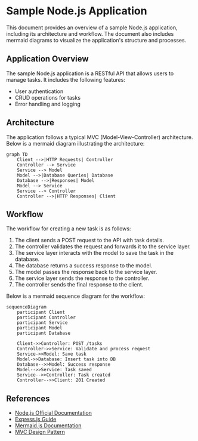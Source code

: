 # Sample Node.js Application

This document provides an overview of a sample Node.js application, including its architecture and workflow. The document also includes mermaid diagrams to visualize the application's structure and processes.

## Application Overview

The sample Node.js application is a RESTful API that allows users to manage tasks. It includes the following features:
- User authentication
- CRUD operations for tasks
- Error handling and logging

## Architecture

The application follows a typical MVC (Model-View-Controller) architecture. Below is a mermaid diagram illustrating the architecture:

```mermaid
graph TD
    Client -->|HTTP Requests| Controller
    Controller --> Service
    Service --> Model
    Model -->|Database Queries| Database
    Database -->|Responses| Model
    Model --> Service
    Service --> Controller
    Controller -->|HTTP Responses| Client
```

## Workflow

The workflow for creating a new task is as follows:

1. The client sends a POST request to the API with task details.
2. The controller validates the request and forwards it to the service layer.
3. The service layer interacts with the model to save the task in the database.
4. The database returns a success response to the model.
5. The model passes the response back to the service layer.
6. The service layer sends the response to the controller.
7. The controller sends the final response to the client.

Below is a mermaid sequence diagram for the workflow:

```mermaid
sequenceDiagram
    participant Client
    participant Controller
    participant Service
    participant Model
    participant Database

    Client->>Controller: POST /tasks
    Controller->>Service: Validate and process request
    Service->>Model: Save task
    Model->>Database: Insert task into DB
    Database-->>Model: Success response
    Model-->>Service: Task saved
    Service-->>Controller: Task created
    Controller-->>Client: 201 Created
```

## References

- [Node.js Official Documentation](https://nodejs.org/en/docs/)
- [Express.js Guide](https://expressjs.com/)
- [Mermaid.js Documentation](https://mermaid-js.github.io/mermaid/#/)
- [MVC Design Pattern](https://en.wikipedia.org/wiki/Model%E2%80%93view%E2%80%93controller)
